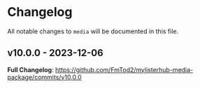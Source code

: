 # Changelog

All notable changes to `media` will be documented in this file.

## v10.0.0 - 2023-12-06

**Full Changelog**: https://github.com/FmTod2/mylisterhub-media-package/commits/v10.0.0
